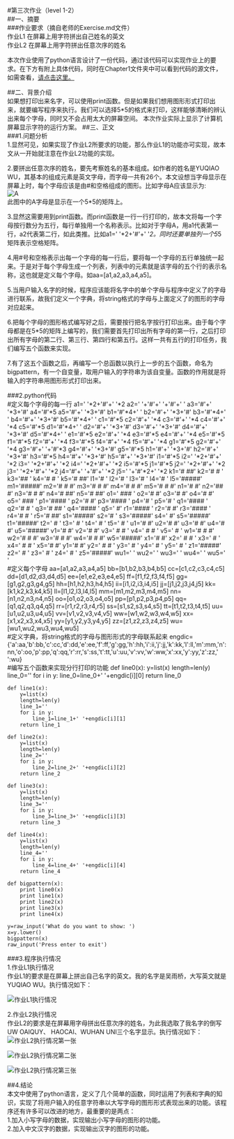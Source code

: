 #第三次作业（level 1-2）  
##一、摘要  
###作业要求（摘自老师的Exercise.md文件）  
作业L1 在屏幕上用字符拼出自己姓名的英文  
作业L2 在屏幕上用字符拼出任意次序的姓名  
  
本次作业使用了python语言设计了一份代码，通过该代码可以实现作业上的要求。在下方有附上具体代码，同时在Chapter1文件夹中可以看到代码的源文件，如需查看，[请点击这里。](https://raw.githubusercontent.com/wuyuqiao/computationalphysics_N2013301020142/master/Chapter1/Code%20for%20level%201-2)   
  
##二、背景介绍    
如果想打印出来名字，可以使用print函数。但是如果我们想用图形形式打印出来，就要编写程序来执行。我们可以选择5*5的格式来打印，这样能够清晰的辨认出来每个字母，同时又不会占用太大的屏幕空间。  本次作业实际上显示了计算机屏幕显示字符的运行方案。
##三、正文  
###1.问题分析  
1.显然可见，如果实现了作业L2所要求的功能，那么作业L1的功能亦可实现，故本文从一开始就注意在作业L2功能的实现。  
  
2.要拼出任意次序的姓名，要先考察姓名的基本组成。如作者的姓名是YUQIAO WU，其基本的组成元素是英文字母，而字母一共有26个。本文设想当字母显示在屏幕上时，每个字母应该是由#和空格组成的图形。比如字母A应该显示为:  
![A](https://raw.githubusercontent.com/wuyuqiao/computationalphysics_N2013301020142/master/Chapter1/%E5%AD%97%E6%AF%8DA.png)  
此图中的A字母是显示在一个5*5的矩阵上。  
  
3.显然这需要用到print函数。而print函数是一行一行打印的，故本文将每一个字母按行数分为五行，每行单独用一个名称表示。比如对于字母A，用a1代表第一行，a2代表第二行，如此类推。比如a1=' '*2+'#'+' '*2。同时还要单独列一个5*5矩阵表示空格矩阵。  
  
4.用#号和空格表示出每一个字母的每一行后，要将每一个字母的五行单独统一起来。于是对于每个字母生成一个列表，列表中的元素就是该字母的五个行的表示名称，这也就是定义每个字母。如aa=[a1,a2,a3,a4,a5]。  

5.当用户输入名字的时候，程序应该能将名字中的单个字母与程序中定义了的字母进行联系，故我们定义一个字典，将string格式的字母与上面定义了的图形的字母对应起来。  

6.把每个字母的图形格式编写好之后，需要按行把名字按行打印出来。由于每个字母都是在5*5的矩阵上编写的，我们需要首先打印出所有字母的第一行，之后打印出所有字母的第二行、第三行、第四行和第五行。这样一共有五行的打印任务，我们编写五个函数来实现。  

7.有了这五个函数之后，再编写一个总函数以执行上一步的五个函数，命名为bigpattern，有一个自变量，取用户输入的字符串为该自变量。函数的作用就是将输入的字符串用图形形式打印出来。  
  
###2.python代码  
    #定义每个字母的每一行
    a1=' '*2+'#'+' '*2
    a2=' '+'#'+' '+'#'+' '
    a3='#'+' '*3+'#'
    a4='#'*5
    a5='#'+' '*3+'#'
    b1='#'*4+' '
    b2='#'+' '*3+'#'
    b3='#'*4+' '
    b4='#'+' '*3+'#'
    b5='#'*4+' '
    c1='#'*5
    c2='#'+' '*4
    c3='#'+' '*4
    c4='#'+' '*4
    c5='#'*5
    d1='#'*4+' '
    d2='#'+' '*3+'#'
    d3='#'+' '*3+'#'
    d4='#'+' '*3+'#'
    d5='#'*4+' '
    e1='#'*5
    e2='#'+' '*4
    e3='#'*5
    e4='#'+' '*4
    e5='#'*5
    f1='#'*5
    f2='#'+' '*4
    f3='#'*5
    f4='#'+' '*4
    f5='#'+' '*4
    g1='#'*5
    g2='#'+' '*4
    g3='#'+' '+'#'*3
    g4='#'+' '*3+'#'
    g5='#'*5
    h1='#'+' '*3+'#'
    h2='#'+' '*3+'#'
    h3='#'*5
    h4='#'+' '*3+'#'
    h5='#'+' '*3+'#'
    i1='#'*5
    i2=' '*2+'#'+' '*2
    i3=' '*2+'#'+' '*2
    i4=' '*2+'#'+' '*2
    i5='#'*5
    j1='#'*5
    j2=' '*2+'#'+' '*2
    j3=' '*2+'#'+' '*2
    j4='#'+' '+'#'+' '*2
    j5=' '+'#'*2+' '*2
    k1='#  ##'
    k2='# #  '
    k3='##   '
    k4='# #  '
    k5='#  ##'
    l1='#    '
    l2='#    '
    l3='#    '
    l4='#    '
    l5='#####'
    m1='#####'
    m2='# # #'
    m3='# # #'
    m4='# # #'
    m5='# # #'
    n1='#   #'
    n2='##  #'
    n3='# # #'
    n4='#  ##'
    n5='#  ##'
    o1=' ### '
    o2='#   #'
    o3='#   #'
    o4='#   #'
    o5=' ### '
    p1='#### '
    p2='#   #'
    p3='#### '
    p4='#    '
    p5='#    '
    q1='#### '
    q2='#  # '
    q3='# ## '
    q4='#### '
    q5='    #'
    r1='#### '
    r2='#   #'
    r3='#### '
    r4='# #  '
    r5='#  ##'
    s1='#####'
    s2='#    '
    s3='#####'
    s4='    #'
    s5='#####'
    t1='#####'
    t2='  #  '
    t3='  #  '
    t4='  #  '
    t5='  #  '
    u1='#   #'
    u2='#   #'
    u3='#   #'
    u4='#   #'
    u5='#####'
    v1='#   #'
    v2='#   #'
    v3=' # # '
    v4=' # # '
    v5='  #  '
    w1='# # #'
    w2='# # #'
    w3='# # #'
    w4='# # #'
    w5='#####'
    x1='#   #'
    x2=' # # '
    x3='  #  '
    x4=' # # '
    x5='#   #'
    y1='#   #'
    y2=' # # '
    y3='  #  '
    y4='  #  '
    y5='  #  '
    z1='#####'
    z2='   # '
    z3='  #  '
    z4=' #   '
    z5='#####'
    wu1='     '
    wu2='     '
    wu3='     '
    wu4='     '
    wu5='     '  
    #定义每个字母
    aa=[a1,a2,a3,a4,a5]
    bb=[b1,b2,b3,b4,b5]
    cc=[c1,c2,c3,c4,c5]
    dd=[d1,d2,d3,d4,d5]
    ee=[e1,e2,e3,e4,e5]
    ff=[f1,f2,f3,f4,f5]
    gg=[g1,g2,g3,g4,g5]
    hh=[h1,h2,h3,h4,h5]
    ii=[i1,i2,i3,i4,i5]
    jj=[j1,j2,j3,j4,j5]
    kk=[k1,k2,k3,k4,k5]
    ll=[l1,l2,l3,l4,l5]
    mm=[m1,m2,m3,m4,m5]
    nn=[n1,n2,n3,n4,n5]
    oo=[o1,o2,o3,o4,o5]
    pp=[p1,p2,p3,p4,p5]
    qq=[q1,q2,q3,q4,q5]
    rr=[r1,r2,r3,r4,r5]
    ss=[s1,s2,s3,s4,s5]
    tt=[t1,t2,t3,t4,t5]
    uu=[u1,u2,u3,u4,u5]
    vv=[v1,v2,v3,v4,v5]
    ww=[w1,w2,w3,w4,w5]
    xx=[x1,x2,x3,x4,x5]
    yy=[y1,y2,y3,y4,y5]
    zz=[z1,z2,z3,z4,z5]
    wu=[wu1,wu2,wu3,wu4,wu5]  
    #定义字典，将string格式的字母与图形形式的字母联系起来
    engdic={'a':aa,'b':bb,'c':cc,'d':dd,'e':ee,'f':ff,'g':gg,'h':hh,'i':ii,'j':jj,'k':kk,'l':ll,'m':mm,'n':nn,'o':oo,'p':pp,'q':qq,'r':rr,'s':ss,'t':tt,'u':uu,'v':vv,'w':ww,'x':xx,'y':yy,'z':zz,' ':wu}  
    #编写五个函数来实现分行打印的功能
    def line0(x):
        y=list(x)
        length=len(y)
        line_0=''
        for i in y:
            line_0=line_0+' '+engdic[i][0]
        return line_0

    def line1(x):
        y=list(x)
        length=len(y)
        line_1=''
        for i in y:
            line_1=line_1+' '+engdic[i][1]
        return line_1

    def line2(x):
        y=list(x)
        length=len(y)
        line_2=''
        for i in y:
            line_2=line_2+' '+engdic[i][2]
        return line_2

    def line3(x):
        y=list(x)
        length=len(y)
        line_3=''
        for i in y:
            line_3=line_3+' '+engdic[i][3]
        return line_3
    
    def line4(x):
        y=list(x)
        length=len(y)
        line_4=''
        for i in y:
            line_4=line_4+' '+engdic[i][4]
        return line_4

    def bigpattern(x):
        print line0(x)
        print line1(x)
        print line2(x)
        print line3(x)
        print line4(x)

    y=raw_input('What do you want to show: ')
    x=y.lower()
    bigpattern(x)
    raw_input('Press enter to exit')    

###3.程序执行情况  
1.作业L1执行情况  
作业L1的要求是在屏幕上拼出自己名字的英文。我的名字是吴雨桥，大写英文就是YUQIAO WU。执行情况如下：  

![作业L1执行情况](https://raw.githubusercontent.com/wuyuqiao/computationalphysics_N2013301020142/master/Chapter1/%E4%BD%9C%E4%B8%9AL1%E6%89%A7%E8%A1%8C%E6%83%85%E5%86%B5.png)  
  
2.作业L2执行情况  
作业L2的要求是在屏幕用字母拼出任意次序的姓名，为此我选取了我名字的倒写UW OAIQUY、 HAOCAI、WUHAN UNI三个名字显示。执行情况如下：
![作业L2执行情况第一张](https://raw.githubusercontent.com/wuyuqiao/computationalphysics_N2013301020142/master/Chapter1/%E4%BD%9C%E4%B8%9AL2%E7%AC%AC%E4%B8%80%E5%BC%A0.png)  
  
![作业L2执行情况第二张](https://raw.githubusercontent.com/wuyuqiao/computationalphysics_N2013301020142/master/Chapter1/%E4%BD%9C%E4%B8%9AL2%E7%AC%AC%E4%BA%8C%E5%BC%A0.png)  
  
![作业L2执行情况第三张](https://raw.githubusercontent.com/wuyuqiao/computationalphysics_N2013301020142/master/Chapter1/%E4%BD%9C%E4%B8%9AL2%E7%AC%AC%E4%B8%89%E5%BC%A0.png)  

##4.结论  
本文中使用了python语言，定义了几个简单的函数，同时运用了列表和字典的知识，实现了将用户输入的任意字符串以大写字母的图形形式表现出来的功能。该程序还有许多可以改进的地方，最重要的是两点：  
1.加入小写字母的数据，实现输出小写字母的图形的功能。  
2.加入中文汉字的数据，实现输出汉字的图形的功能。

